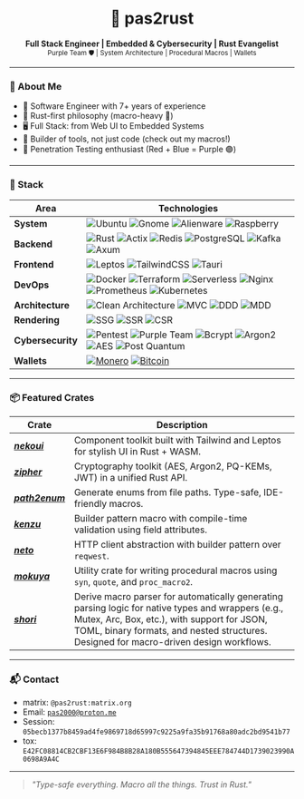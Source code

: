 <h1 align="center">🦀 pas2rust</h1>

<p align="center">
  <b>Full Stack Engineer | Embedded & Cybersecurity | Rust Evangelist</b><br>
  <sub>Purple Team 🛡 | System Architecture | Procedural Macros | Wallets</sub>
</p>

---

### 🧠 About Me

- 🔧 Software Engineer with 7+ years of experience
- 🦀 Rust-first philosophy (macro-heavy 🧬)
- 🖥 Full Stack: from Web UI to Embedded Systems
- 🧱 Builder of tools, not just code (check out my macros!)
- 🧪 Penetration Testing enthusiast (Red + Blue = Purple 🟣)

---

### 🚀 Stack

| Area                      | Technologies |
|---------------------------|--------------|
| **System**                | ![Ubuntu](https://img.shields.io/badge/Ubuntu_Linux-0088cc?style=flat&logo=ubuntu&logoColor=white) ![Gnome](https://img.shields.io/badge/Gnome-4A86CF?style=flat&logo=gnome&logoColor=white) ![Alienware](https://img.shields.io/badge/Alienware-4300f5?style=flat&logo=alienware&logoColor=white) ![Raspberry](https://img.shields.io/badge/RaspberryPi-FF0000?style=flat&logo=raspberrypi&logoColor=white)|
| **Backend**               | ![Rust](https://img.shields.io/badge/Rust-black?style=flat&logo=rust&logoColor=white) ![Actix](https://img.shields.io/badge/Actix-4B5D67?style=flat&logo=actix&logoColor=white) ![Redis](https://img.shields.io/badge/Redis-DC382D?style=flat&logo=redis&logoColor=white) ![PostgreSQL](https://img.shields.io/badge/PostgreSQL-4169E1?style=flat&logo=postgresql&logoColor=white) ![Kafka](https://img.shields.io/badge/Kafka-231F20?style=flat&logo=apachekafka) ![Axum](https://img.shields.io/badge/Axum-purple?style=flat&logo=rocket&logoColor=white) |
| **Frontend**              | ![Leptos](https://img.shields.io/badge/Leptos-00c9a7?style=flat&logo=leptos&logoColor=white) ![TailwindCSS](https://img.shields.io/badge/Tailwind-38B2AC?style=flat&logo=tailwindcss&logoColor=white) ![Tauri](https://img.shields.io/badge/Tauri-EAB300?style=flat&logo=tauri&logoColor=white) |
| **DevOps**                | ![Docker](https://img.shields.io/badge/Docker-2496ED?style=flat&logo=docker&logoColor=white) ![Terraform](https://img.shields.io/badge/Terraform-7B42BC?style=flat&logo=terraform&logoColor=white) ![Serverless](https://img.shields.io/badge/Serverless-FD5750?style=flat&logo=serverless&logoColor=white) ![Nginx](https://img.shields.io/badge/Nginx-009639?style=flat&logo=nginx&logoColor=white) ![Prometheus](https://img.shields.io/badge/Prometheus-E6522C?style=flat&logo=prometheus&logoColor=white) ![Kubernetes](https://img.shields.io/badge/Kubernetes-326CE5?style=flat&logo=kubernetes&logoColor=white) |
| **Architecture**          | ![Clean Architecture](https://img.shields.io/badge/Clean_Architecture-purple?style=flat&logo=bnbchain&logoColor=white) ![MVC](https://img.shields.io/badge/MVC-purple?style=flat&logo=bnbchain&logoColor=white) ![DDD](https://img.shields.io/badge/DDD-purple?style=flat&logo=bnbchain&logoColor=white) ![MDD](https://img.shields.io/badge/MDD(Macro_Driven_Design)-purple?style=flat&logo=ebox) |
| **Rendering**             | ![SSG](https://img.shields.io/badge/SSG-purple?style=flat&logo=webpack&logoColor=white) ![SSR](https://img.shields.io/badge/SSR-purple?style=flat&logo=instructure&logoColor=white) ![CSR](https://img.shields.io/badge/CSR-purple?style=flat&logo=jetpackcompose&logoColor=white) |
| **Cybersecurity**         | ![Pentest](https://img.shields.io/badge/Pentest-black?style=flat&logo=hackaday) ![Purple Team](https://img.shields.io/badge/Purple_Team-800080?style=flat&logo=redhat) ![Bcrypt](https://img.shields.io/badge/Bcrypt-4A4A4A?style=flat&logo=keeweb&logoColor=white) ![Argon2](https://img.shields.io/badge/Argon2-darkred?style=flat&logo=keeweb&logoColor=white) ![AES](https://img.shields.io/badge/AES-orange?style=flat&logo=keeweb&logoColor=white) ![Post Quantum](https://img.shields.io/badge/Post_Quantum-red?style=flat&logo=keeweb&logoColor=white) |
| **Wallets**               | [![Monero](https://img.shields.io/badge/88NKLkhZf1nTVpaSU6vwG6dwBwb9tFVSM8Lpj3YqdL1PMt8Gm7opV7aUnMYBaAC9Y6a4kfDc3fLGoMVqeSJKNphyLpLdEvC-FF6600?style=flat&logo=monero&logoColor=white)](https://github.com/pas2rust/pas2rust/blob/main/pas-monero-donate.png) [![Bitcoin](https://img.shields.io/badge/bc1qnlayyh84e9u5pd4m9g9sf4c5zdzswvkmudmdu5-EAB300?style=flat&logo=bitcoin&logoColor=white)](https://github.com/pas2rust/pas2rust/blob/main/pas-bitcoin-donate.png) |

---

### 📦 Featured Crates

| Crate | Description |
|------|-----------|
| **_[nekoui](https://github.com/pas2rust/nekoui)_** | Component toolkit built with Tailwind and Leptos for stylish UI in Rust + WASM. |
| **_[zipher](https://github.com/pas2rust/zipher)_** | Cryptography toolkit (AES, Argon2, PQ-KEMs, JWT) in a unified Rust API. |
| **_[path2enum](https://github.com/pas2rust/path2enum)_** | Generate enums from file paths. Type-safe, IDE-friendly macros. |
| **_[kenzu](https://github.com/pas2rust/kenzu)_** | Builder pattern macro with compile-time validation using field attributes. |
| **_[neto](https://github.com/pas2rust/neto)_** | HTTP client abstraction with builder pattern over `reqwest`. |
| **_[mokuya](https://github.com/pas2rust/mokuya)_** | Utility crate for writing procedural macros using `syn`, `quote`, and `proc_macro2`. |
| **_[shori](https://github.com/pas2rust/shori)_** | Derive macro parser for automatically generating parsing logic for native types and wrappers (e.g., Mutex, Arc, Box, etc.), with support for JSON, TOML, binary formats, and nested structures. Designed for macro-driven design workflows.

---

### 📬 Contact

- matrix: `@pas2rust:matrix.org`
- Email: [`pas2000@proton.me`](mailto:pas2000@proton.me)
- Session: `05becb1377b8459ad4fe9869718d65997c9225a9fa35b91768a80adc2bd9541b77`
- tox: `E42FC08814CB2CBF13E6F984B8B28A180B555647394845EEE784744D1739023990A0698A9A4C`
---

> *"Type-safe everything. Macro all the things. Trust in Rust."*

